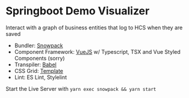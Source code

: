 # Springboot Demo Visualizer

Interact with a graph of business entities that log to HCS when they are saved

- Bundler: [Snowpack](https://www.snowpack.dev/)
- Component Framework: [VueJS](https://vuejs.org/) w/ Typescript, TSX and Vue Styled Components (sorry)
- Transpiler: [Babel](https://babeljs.io/)
- CSS Grid: [Template](https://codepen.io/mirisuzanne/pen/JjPeQYP?editors=0100)
- Lint: ES Lint, Stylelint

Start the Live Server with `yarn exec snowpack && yarn start`

